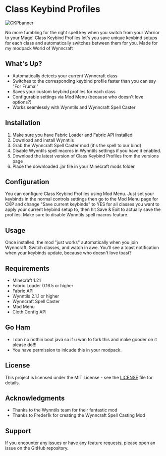 # Class Keybind Profiles

![CKPbanner](https://github.com/user-attachments/assets/f02ea832-1d79-4a10-8785-fd3b48dd1229)


No more fumbling for the right spell key when you switch from your Warrior to your Mage! Class Keybind Profiles let's you save unique keybind setups for each class and automatically switches between them for you. Made for my modpack World of Wynncraft

## What's Up?

- Automatically detects your current Wynncraft class
- Switches to the corresponding keybind profile faster than you can say "For Fruma!"
- Saves your custom keybind profiles for each class
- Configurable settings via Mod Menu (because who doesn't love options?)
- Works seamlessly with Wynntils and Wynncraft Spell Caster

## Installation

1. Make sure you have Fabric Loader and Fabric API installed
2. Download and install Wynntils
3. Grab the Wynncraft Spell Caster mod (it's the spell to our bind)
4. Disable Wynntils spell macros in Wynntils settings if you have it enabled.
5. Download the latest version of Class Keybind Profiles from the versions page
6. Place the downloaded .jar file in your Minecraft mods folder

## Configuration

You can configure Class Keybind Profiles using Mod Menu. Just set your keybinds in the normal controls settings then go to the Mod Menu page for CKP and change "Save current keybinds" to YES for all classes you want to apply your current keybind setup to, then hit Save & Exit to actually save the profiles. Make sure to disable Wynntils spell macros feature.

## Usage

Once installed, the mod "just works" automatically when you join Wynncraft. Switch classes, and watch in awe. You'll see a toast notification when your keybinds update, because who doesn't love toast?

## Requirements

- Minecraft 1.21
- Fabric Loader 0.16.5 or higher
- Fabric API
- Wynntils 2.1.1 or higher
- Wynncraft Spell Caster
- Mod Menu
- Cloth Config API

## Go Ham

- I don no nothin bout java so if u wan to fork this and make gooder on it please do!!!
- You have permission to inlcude this in your modpack.

## License

This project is licensed under the MIT License - see the [LICENSE](LICENSE.txt) file for details.

## Acknowledgments

- Thanks to the Wynntils team for their fantastic mod
- Thanks to Freder1k for creating the Wynncraft Spell Casting Mod

## Support

If you encounter any issues or have any feature requests, please open an issue on the GitHub repository.
